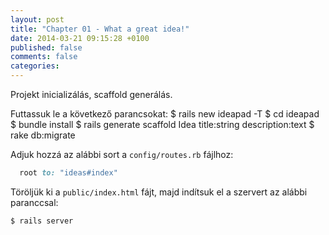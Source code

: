 ```yaml
---
layout: post
title: "Chapter 01 - What a great idea!"
date: 2014-03-21 09:15:28 +0100
published: false
comments: false
categories:
---
```


Projekt inicializálás, scaffold generálás.

<!-- more -->


Futtassuk le a következő parancsokat:
    $ rails new ideapad -T
    $ cd ideapad
    $ bundle install
    $ rails generate scaffold Idea title:string description:text
    $ rake db:migrate


Adjuk hozzá az alábbi sort a `config/routes.rb` fájlhoz:

``` ruby config/routes.rb
  root to: "ideas#index"

```

Töröljük ki a `public/index.html` fájt, majd indítsuk el a szervert az alábbi paranccsal:

    $ rails server
